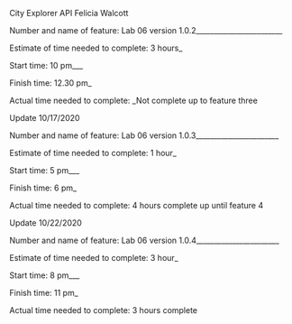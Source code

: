 City Explorer API
Felicia Walcott

Number and name of feature: Lab 06 version 1.0.2________________________

Estimate of time needed to complete: 3 hours_

Start time: 10 pm___

Finish time: 12.30 pm_

Actual time needed to complete: _Not complete up to feature three

Update 10/17/2020 

Number and name of feature: Lab 06 version 1.0.3_______________________

Estimate of time needed to complete: 1 hour_

Start time: 5 pm___

Finish time: 6 pm_ 

Actual time needed to complete: 4 hours complete up until feature 4

Update 10/22/2020 

Number and name of feature: Lab 06 version 1.0.4_______________________

Estimate of time needed to complete: 3 hour_

Start time: 8 pm___

Finish time: 11 pm_ 

Actual time needed to complete: 3 hours complete 

